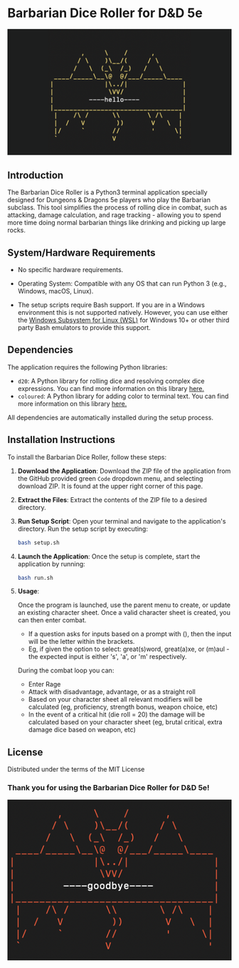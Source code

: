 # Barbarian Dice Roller for D&D 5e
![dragon says hello](./dragon_hello.png)
## Introduction
The Barbarian Dice Roller is a Python3 terminal application specially designed for Dungeons & Dragons 5e players who play the Barbarian subclass. This tool simplifies the process of rolling dice in combat, such as attacking, damage calculation, and rage tracking - allowing you to spend more time doing normal barbarian things like drinking and picking up large rocks.

## System/Hardware Requirements
- No specific hardware requirements.
- Operating System: Compatible with any OS that can run Python 3 (e.g., Windows, macOS, Linux).

- The setup scripts require Bash support. If you are in a Windows environment this is not supported natively. However, you can use either the [Windows Subsystem for Linux (WSL)](https://learn.microsoft.com/en-us/windows/wsl/install) for Windows 10+ or other third party Bash emulators to provide this support. 
 
## Dependencies
The application requires the following Python libraries:
- `d20`: A Python library for rolling dice and resolving complex dice expressions. You can find more information on this library [here.](https://github.com/avrae/d20)
- `coloured`: A Python library for adding color to terminal text.  You can find more information on this library [here.](https://dslackw.gitlab.io/colored/)

All dependencies are automatically installed during the setup process.

## Installation Instructions
To install the Barbarian Dice Roller, follow these steps:

1. **Download the Application**: 
   Download the ZIP file of the application from the GitHub provided green ```Code``` dropdown menu, and selecting download ZIP. It is found at the upper right corner of this page.

2. **Extract the Files**: 
   Extract the contents of the ZIP file to a desired directory.

3. **Run Setup Script**:
   Open your terminal and navigate to the application's directory. Run the setup script by executing:
   ```bash
   bash setup.sh
   ```

4. **Launch the Application**:
Once the setup is complete, start the application by running:
    ```bash
    bash run.sh
    ```

5. **Usage**:

    Once the program is launched, use the parent menu to create, or update an existing character sheet. Once a valid character sheet is created, you can then enter combat. 

    - If a question asks for inputs based on a prompt with (), then the input will be the letter within the brackets. 
    - Eg, if given the option to select: great(s)word, great(a)xe, or (m)aul - the expected input is either 's', 'a', or 'm' respectively. 

    During the combat loop you can:
    - Enter Rage
    - Attack with disadvantage, advantage, or as a straight roll
    - Based on your character sheet all relevant modifiers will be calculated (eg, proficiency, strength bonus, weapon choice, etc)
    - In the event of a critical hit (die roll = 20) the damage will be calculated based on your character sheet (eg, brutal critical, extra damage dice based on weapon, etc)


## License
Distributed under the terms of the MIT License

### Thank you for using the Barbarian Dice Roller for D&D 5e!
![dragon says hello](./dragon_goodbye.png)
